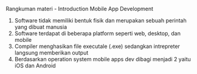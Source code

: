Rangkuman materi - Introduction Mobile App Development

1. Software tidak memiliki bentuk fisik dan merupakan sebuah perintah yang dibuat manusia
2. Software terdapat di beberapa platform seperti web, desktop, dan mobile
3. Compiler menghasikan file executale (.exe) sedangkan intrepreter langsung memberikan output 
4. Berdasarkan operation system mobile apps dev dibagi menjadi 2 yaitu iOS dan Android